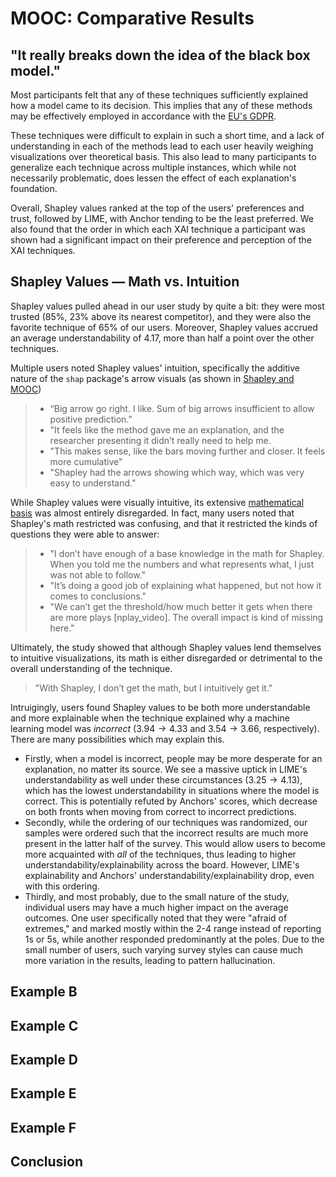 # MOOC: Comparative Results

## "It really breaks down the idea of the black box model."
Most participants felt that any of these techniques sufficiently explained how a model came to its decision. This implies that any of these methods may be effectively employed in accordance with the [EU's GDPR](../Shapley%20Values//The%20EU's%20right%20to%20explainability.md).

These techniques were difficult to explain in such a short time, and a lack of understanding in each of the methods lead to each user heavily weighing visualizations over theoretical basis. This also lead to many participants to generalize each technique across multiple instances, which while not necessarily problematic, does lessen the effect of each explanation's foundation.

Overall, Shapley values ranked at the top of the users' preferences and trust, followed by LIME, with Anchor tending to be the least preferred.  We also found that the order in which each XAI technique a participant was shown had a significant impact on their preference and perception of the XAI techniques. 


## Shapley Values — Math vs. Intuition
Shapley values pulled ahead in our user study by quite a bit: they were most trusted (85\%, 23\% above its nearest competitor), and they were also the favorite technique of 65\% of our users. Moreover, Shapley values accrued an average understandability of 4.17, more than half a point over the other techniques. 

Multiple users noted Shapley values' intuition, specifically the additive nature of the ```shap``` package's arrow visuals (as shown in [Shapley and MOOC](../Shapley%20Values/Shapley%20and%20MOOC.md))
> - “Big arrow go right. I like. Sum of big arrows insufficient to allow positive prediction.” 
> - "It feels like the method gave me an explanation, and the researcher presenting it didn’t really need to help me.
> - "This makes sense, like the bars moving further and closer. It feels more cumulative"
> - "Shapley had the arrows showing which way, which was very easy to understand."

While Shapley values were visually intuitive, its extensive [mathematical basis](../Shapley%20Values/Shapley's%20Math.md) was almost entirely disregarded. In fact, many users noted that Shapley's math restricted was confusing, and that it restricted the kinds of questions they were able to answer:
> - "I don’t have enough of a base knowledge in the math for Shapley. When you told me the numbers and what represents what, I just was not able to follow."
> - "It’s doing a good job of explaining what happened, but not how it comes to conclusions."
> - "We can’t get the threshold/how much better it gets when there are more plays [nplay_video]. The overall impact is kind of missing here."

Ultimately, the study showed that although Shapley values lend themselves to intuitive visualizations, its math is either disregarded or detrimental to the overall understanding of the technique.
> "With Shapley, I don’t get the math, but I intuitively get it."

Intruigingly, users found Shapley values to be both more understandable and more explainable when the technique explained why a machine learning model was *incorrect* ($3.94\rightarrow4.33$ and $3.54\rightarrow3.66$, respectively). There are many possibilities which may explain this.
-  Firstly, when a model is incorrect, people may be more desperate for an explanation, no matter its source. We see a massive uptick in LIME's understandability as well under these circumstances ($3.25\rightarrow4.13$), which has the lowest understandability in situations where the model is correct. This is potentially refuted by Anchors' scores, which decrease on both fronts when moving from correct to incorrect predictions.
- Secondly, while the ordering of our techniques was randomized, our samples were ordered such that the incorrect results are much more present in the latter half of the survey. This would allow users to become more acquainted with *all* of the techniques, thus leading to higher understandability/explainability across the board. However, LIME's explainability and Anchors' understandability/explainability drop, even with this ordering.
- Thirdly, and most probably, due to the small nature of the study, individual users may have a much higher impact on the average outcomes. One user specifically noted that they were "afraid of extremes," and marked mostly within the 2-4 range instead of reporting 1s or 5s, while another responded predominantly at the poles. Due to the small number of users, such varying survey styles can cause much more variation in the results, leading to pattern hallucination.

## Example B



## Example C

## Example D

## Example E

## Example F

## Conclusion